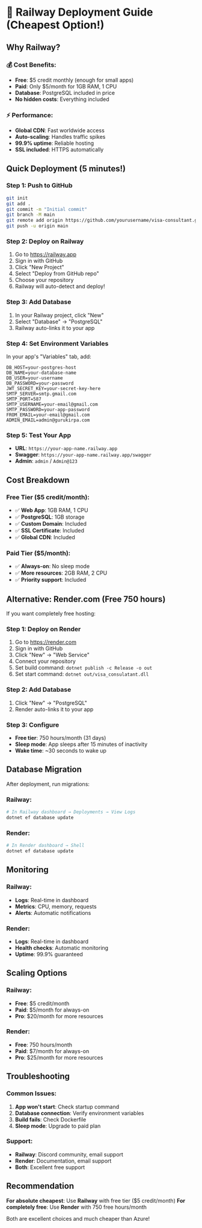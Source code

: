 # 🚀 Railway Deployment Guide (Cheapest Option!)

## Why Railway?

### 💰 **Cost Benefits:**
- **Free**: $5 credit monthly (enough for small apps)
- **Paid**: Only $5/month for 1GB RAM, 1 CPU
- **Database**: PostgreSQL included in price
- **No hidden costs**: Everything included

### ⚡ **Performance:**
- **Global CDN**: Fast worldwide access
- **Auto-scaling**: Handles traffic spikes
- **99.9% uptime**: Reliable hosting
- **SSL included**: HTTPS automatically

## Quick Deployment (5 minutes!)

### Step 1: Push to GitHub
```bash
git init
git add .
git commit -m "Initial commit"
git branch -M main
git remote add origin https://github.com/yourusername/visa-consultant.git
git push -u origin main
```

### Step 2: Deploy on Railway
1. Go to https://railway.app
2. Sign in with GitHub
3. Click "New Project"
4. Select "Deploy from GitHub repo"
5. Choose your repository
6. Railway will auto-detect and deploy!

### Step 3: Add Database
1. In your Railway project, click "New"
2. Select "Database" → "PostgreSQL"
3. Railway auto-links it to your app

### Step 4: Set Environment Variables
In your app's "Variables" tab, add:
```
DB_HOST=your-postgres-host
DB_NAME=your-database-name
DB_USER=your-username
DB_PASSWORD=your-password
JWT_SECRET_KEY=your-secret-key-here
SMTP_SERVER=smtp.gmail.com
SMTP_PORT=587
SMTP_USERNAME=your-email@gmail.com
SMTP_PASSWORD=your-app-password
FROM_EMAIL=your-email@gmail.com
ADMIN_EMAIL=admin@gurukirpa.com
```

### Step 5: Test Your App
- **URL**: `https://your-app-name.railway.app`
- **Swagger**: `https://your-app-name.railway.app/swagger`
- **Admin**: `admin` / `Admin@123`

## Cost Breakdown

### Free Tier ($5 credit/month):
- ✅ **Web App**: 1GB RAM, 1 CPU
- ✅ **PostgreSQL**: 1GB storage
- ✅ **Custom Domain**: Included
- ✅ **SSL Certificate**: Included
- ✅ **Global CDN**: Included

### Paid Tier ($5/month):
- ✅ **Always-on**: No sleep mode
- ✅ **More resources**: 2GB RAM, 2 CPU
- ✅ **Priority support**: Included

## Alternative: Render.com (Free 750 hours)

If you want completely free hosting:

### Step 1: Deploy on Render
1. Go to https://render.com
2. Sign in with GitHub
3. Click "New" → "Web Service"
4. Connect your repository
5. Set build command: `dotnet publish -c Release -o out`
6. Set start command: `dotnet out/visa_consulatant.dll`

### Step 2: Add Database
1. Click "New" → "PostgreSQL"
2. Render auto-links it to your app

### Step 3: Configure
- **Free tier**: 750 hours/month (31 days)
- **Sleep mode**: App sleeps after 15 minutes of inactivity
- **Wake time**: ~30 seconds to wake up

## Database Migration

After deployment, run migrations:

### Railway:
```bash
# In Railway dashboard → Deployments → View Logs
dotnet ef database update
```

### Render:
```bash
# In Render dashboard → Shell
dotnet ef database update
```

## Monitoring

### Railway:
- **Logs**: Real-time in dashboard
- **Metrics**: CPU, memory, requests
- **Alerts**: Automatic notifications

### Render:
- **Logs**: Real-time in dashboard
- **Health checks**: Automatic monitoring
- **Uptime**: 99.9% guaranteed

## Scaling Options

### Railway:
- **Free**: $5 credit/month
- **Paid**: $5/month for always-on
- **Pro**: $20/month for more resources

### Render:
- **Free**: 750 hours/month
- **Paid**: $7/month for always-on
- **Pro**: $25/month for more resources

## Troubleshooting

### Common Issues:
1. **App won't start**: Check startup command
2. **Database connection**: Verify environment variables
3. **Build fails**: Check Dockerfile
4. **Sleep mode**: Upgrade to paid plan

### Support:
- **Railway**: Discord community, email support
- **Render**: Documentation, email support
- **Both**: Excellent free support

## Recommendation

**For absolute cheapest**: Use **Railway** with free tier ($5 credit/month)
**For completely free**: Use **Render** with 750 free hours/month

Both are excellent choices and much cheaper than Azure! 